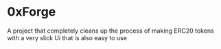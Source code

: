 # 0xForge
A project that completely cleans up the process of making ERC20 tokens with a very slick Ui that is also easy to use